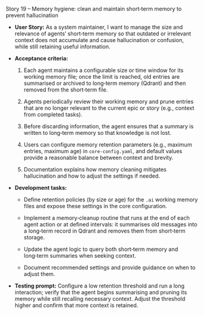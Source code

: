 Story 19 – Memory hygiene: clean and maintain short‑term memory to prevent hallucination

- **User Story:** As a system maintainer, I want to manage the size and relevance of agents’ short‑term memory so that outdated or irrelevant context does not accumulate and cause hallucination or confusion, while still retaining useful information.
    
- **Acceptance criteria:**
    
    1. Each agent maintains a configurable size or time window for its working memory file; once the limit is reached, old entries are summarised or archived to long‑term memory (Qdrant) and then removed from the short‑term file.
        
    2. Agents periodically review their working memory and prune entries that are no longer relevant to the current epic or story (e.g., context from completed tasks).
        
    3. Before discarding information, the agent ensures that a summary is written to long‑term memory so that knowledge is not lost.
        
    4. Users can configure memory retention parameters (e.g., maximum entries, maximum age) in `core-config.yaml`, and default values provide a reasonable balance between context and brevity.
        
    5. Documentation explains how memory cleaning mitigates hallucination and how to adjust the settings if needed.
        
- **Development tasks:**
    
    - Define retention policies (by size or age) for the `.ai` working memory files and expose these settings in the core configuration.
        
    - Implement a memory‑cleanup routine that runs at the end of each agent action or at defined intervals: it summarises old messages into a long‑term record in Qdrant and removes them from short‑term storage.
        
    - Update the agent logic to query both short‑term memory and long‑term summaries when seeking context.
        
    - Document recommended settings and provide guidance on when to adjust them.
        
- **Testing prompt:** Configure a low retention threshold and run a long interaction; verify that the agent begins summarising and pruning its memory while still recalling necessary context. Adjust the threshold higher and confirm that more context is retained.
    